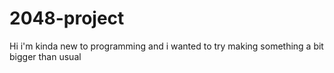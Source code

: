 # 2048-project
Hi i'm kinda new to programming and i wanted to try making something a bit bigger than usual

